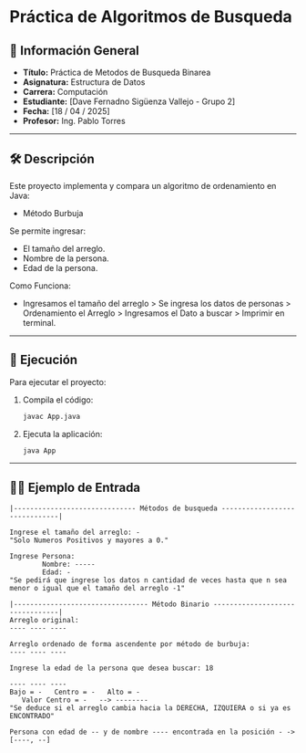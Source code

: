 # Práctica de Algoritmos de Busqueda

## 📌 Información General

- **Título:** Práctica de Metodos de Busqueda Binarea
- **Asignatura:** Estructura de Datos
- **Carrera:** Computación
- **Estudiante:** [Dave Fernadno Sigüenza Vallejo - Grupo 2]
- **Fecha:** [18 / 04 / 2025]
- **Profesor:** Ing. Pablo Torres

---

## 🛠️ Descripción

Este proyecto implementa y compara un algoritmo de ordenamiento en Java:
- Método Burbuja

Se permite ingresar:
- El tamaño del arreglo.
- Nombre de la persona.
- Edad de la persona.

Como Funciona:
- Ingresamos el tamaño del arreglo > Se ingresa los datos de personas > Ordenamiento el Arreglo > Ingresamos el Dato a buscar > Imprimir en terminal.

---

## 🚀 Ejecución

Para ejecutar el proyecto:

1. Compila el código:
    ```bash
    javac App.java
    ```
2. Ejecuta la aplicación:
    ```bash
    java App
    ```

---

## 🧑‍💻 Ejemplo de Entrada

```plaintext
|------------------------------ Métodos de busqueda ------------------------------|

Ingrese el tamaño del arreglo: -
"Solo Numeros Positivos y mayores a 0."

Ingrese Persona:
        Nombre: -----
        Edad: -
"Se pedirá que ingrese los datos n cantidad de veces hasta que n sea menor o igual que el tamaño del arreglo -1"

|--------------------------------- Método Binario --------------------------------|
Arreglo original:
---- ---- ----

Arreglo ordenado de forma ascendente por método de burbuja:
---- ---- ----

Ingrese la edad de la persona que desea buscar: 18

---- ---- ----
Bajo = -   Centro = -   Alto = -
   Valor Centro = -   --> --------
"Se deduce si el arreglo cambia hacia la DERECHA, IZQUIERA o si ya es ENCONTRADO"

Persona con edad de -- y de nombre ---- encontrada en la posición - -> [----, --]
